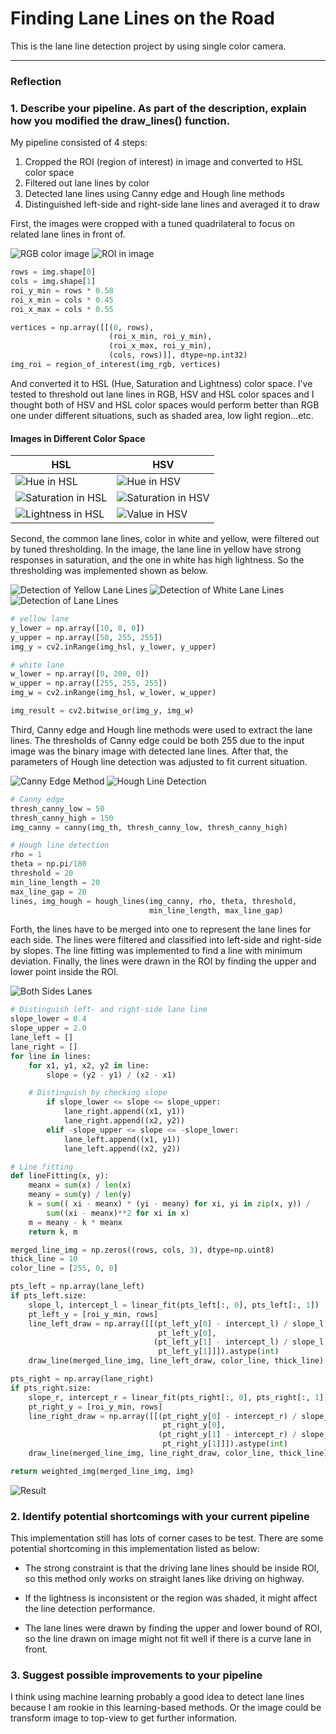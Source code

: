 # **Finding Lane Lines on the Road**

This is the lane line detection project by using single color camera.

[img_rgb]: ./imgs/img_rgb.png "RGB color image"
[img_roi]: ./imgs/img_roi.png "ROI in image"
[img_hsl_h]: ./imgs/img_hsl_h.png "Hue in HSL"
[img_hsl_s]: ./imgs/img_hsl_s.png "Saturation in HSL"
[img_hsl_l]: ./imgs/img_hsl_l.png "Lightness in HSL"
[img_hsv_h]: ./imgs/img_hsv_h.png "Hue in HSV"
[img_hsv_s]: ./imgs/img_hsv_s.png "Saturation in HSV"
[img_hsv_v]: ./imgs/img_hsv_v.png "Value in HSV"
[img_yellow]: ./imgs/img_yellow.png "Detection of Yellow Lane Lines"
[img_white]: ./imgs/img_white.png "Detection of White Lane Lines"
[img_lanes]: ./imgs/img_lanes.png "Detection of Lane Lines"
[img_canny]: ./imgs/img_canny.png "Canny Edge Method"
[img_hough]: ./imgs/img_hough.png "Hough Line Detection"
[img_left_right_lanes]: ./imgs/img_left_right_lanes.png "Both Sides Lanes"
[img_result]: ./imgs/img_result.png "Result"

---

### Reflection

### 1. Describe your pipeline. As part of the description, explain how you modified the draw_lines() function.

My pipeline consisted of 4 steps:
1. Cropped the ROI (region of interest) in image and converted to HSL color space
2. Filtered out lane lines by color
3. Detected lane lines using Canny edge and Hough line methods
4. Distinguished left-side and right-side lane lines and averaged it to draw

First, the images were cropped with a tuned quadrilateral to focus on related lane lines in front of.

![][img_rgb]
![][img_roi]

```python
rows = img.shape[0]
cols = img.shape[1]
roi_y_min = rows * 0.58
roi_x_min = cols * 0.45
roi_x_max = cols * 0.55

vertices = np.array([[(0, rows),
                      (roi_x_min, roi_y_min),
                      (roi_x_max, roi_y_min),
                      (cols, rows)]], dtype=np.int32)
img_roi = region_of_interest(img_rgb, vertices)
```

And converted it to HSL (Hue, Saturation and Lightness) color space. I've tested to threshold out lane lines in RGB, HSV and HSL color spaces and I thought both of HSV and HSL color spaces would perform better than RGB one under different situations, such as shaded area, low light region...etc.

#### Images in Different Color Space
|     HSL      |     HSV      |
|--------------|--------------|
|![][img_hsl_h]|![][img_hsv_h]|
|![][img_hsl_s]|![][img_hsv_s]|
|![][img_hsl_l]|![][img_hsv_v]|

Second, the common lane lines, color in white and yellow, were filtered out by tuned thresholding. In the image, the lane line in yellow have strong responses in saturation, and the one in white has high lightness. So the thresholding was implemented shown as below.

![][img_yellow]
![][img_white]
![][img_lanes]

```python
# yellow lane
y_lower = np.array([10, 0, 0])
y_upper = np.array([50, 255, 255])
img_y = cv2.inRange(img_hsl, y_lower, y_upper)

# white lane
w_lower = np.array([0, 200, 0])
w_upper = np.array([255, 255, 255])
img_w = cv2.inRange(img_hsl, w_lower, w_upper)

img_result = cv2.bitwise_or(img_y, img_w)
```

Third, Canny edge and Hough line methods were used to extract the lane lines. The thresholds of Canny edge could be both 255 due to the input image was the binary image with detected lane lines. After that, the parameters of Hough line detection was adjusted to fit current situation.

![][img_canny]
![][img_hough]

```python
# Canny edge
thresh_canny_low = 50
thresh_canny_high = 150
img_canny = canny(img_th, thresh_canny_low, thresh_canny_high)

# Hough line detection
rho = 1
theta = np.pi/180
threshold = 20
min_line_length = 20
max_line_gap = 20
lines, img_hough = hough_lines(img_canny, rho, theta, threshold,
                               min_line_length, max_line_gap)
```


Forth, the lines have to be merged into one to represent the lane lines for each side. The lines were filtered and classified into left-side and right-side by slopes. The line fitting was implemented to find a line with minimum deviation. Finally, the lines were drawn in the ROI by finding the upper and lower point inside the ROI.

![][img_left_right_lanes]

```python
# Distinguish left- and right-side lane line
slope_lower = 0.4
slope_upper = 2.0
lane_left = []
lane_right = []
for line in lines:
    for x1, y1, x2, y2 in line:
        slope = (y2 - y1) / (x2 - x1)

    # Distinguish by checking slope
        if slope_lower <= slope <= slope_upper:
            lane_right.append((x1, y1))
            lane_right.append((x2, y2))
        elif -slope_upper <= slope <= -slope_lower:
            lane_left.append((x1, y1))
            lane_left.append((x2, y2))

# Line fitting
def lineFitting(x, y):
    meanx = sum(x) / len(x)
    meany = sum(y) / len(y)
    k = sum(( xi - meanx) * (yi - meany) for xi, yi in zip(x, y)) /
        sum((xi - meanx)**2 for xi in x)
    m = meany - k * meanx
    return k, m

merged_line_img = np.zeros((rows, cols, 3), dtype=np.uint8)
thick_line = 10
color_line = [255, 0, 0]

pts_left = np.array(lane_left)
if pts_left.size:
    slope_l, intercept_l = linear_fit(pts_left[:, 0], pts_left[:, 1])
    pt_left_y = [roi_y_min, rows]
    line_left_draw = np.array([[(pt_left_y[0] - intercept_l) / slope_l,
                                 pt_left_y[0],
                                (pt_left_y[1] - intercept_l) / slope_l,
                                 pt_left_y[1]]]).astype(int)
    draw_line(merged_line_img, line_left_draw, color_line, thick_line)

pts_right = np.array(lane_right)
if pts_right.size:
    slope_r, intercept_r = linear_fit(pts_right[:, 0], pts_right[:, 1])
    pt_right_y = [roi_y_min, rows]
    line_right_draw = np.array([[(pt_right_y[0] - intercept_r) / slope_r,
                                  pt_right_y[0],
                                 (pt_right_y[1] - intercept_r) / slope_r,
                                  pt_right_y[1]]]).astype(int)
    draw_line(merged_line_img, line_right_draw, color_line, thick_line)

return weighted_img(merged_line_img, img)
```

![][img_result]

### 2. Identify potential shortcomings with your current pipeline

This implementation still has lots of corner cases to be test. There are some potential shortcoming in this implementation listed as below:

- The strong constraint is that the driving lane lines should be inside ROI, so this method only works on straight lanes like driving on highway.

- If the lightness is inconsistent or the region was shaded, it might affect the line detection performance.

- The lane lines were drawn by finding the upper and lower bound of ROI, so the line drawn on image might not fit well if there is a curve lane in front.

### 3. Suggest possible improvements to your pipeline

I think using machine learning probably a good idea to detect lane lines because I am rookie in this learning-based methods. Or the image could be transform image to top-view to get further information.
